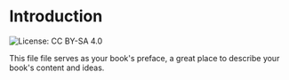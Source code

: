 # Introduction

![License: CC BY-SA 4.0](https://img.shields.io/badge/License-CC%20BY--SA%204.0-lightgrey.svg)

This file file serves as your book's preface, a great place to describe your book's content and ideas.

